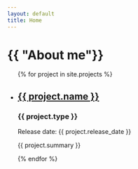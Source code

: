 ```yaml
---
layout: default
title: Home
---
```

<div>
  <h1>{{ "About me"}}</h1>

  <ul>
    {% for project in site.projects %}
      <li>
        <h2><a href="{{ project.url | relative_url }}">{{ project.name }}</a></h2>
        <h3>{{ project.type }}</h3>
        <p>Release date: {{ project.release_date }}</p>
        <p> {{ project.summary }} </p>
      </li>
    {% endfor %}
  </ul>
</div>